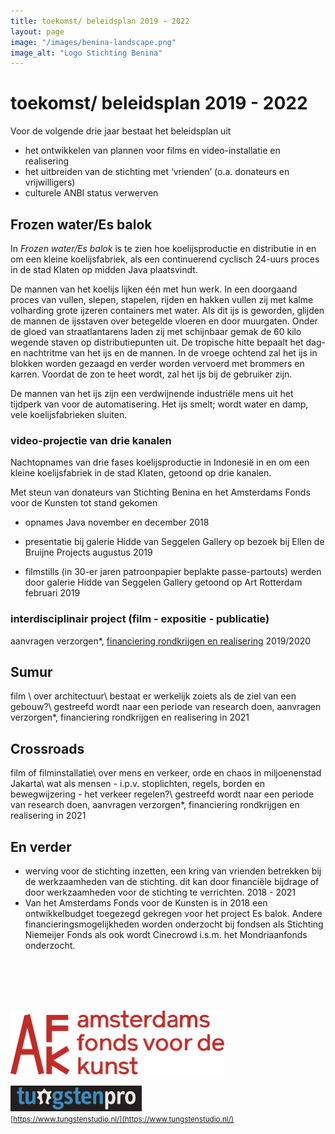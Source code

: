 ```yaml
---
title: toekomst/ beleidsplan 2019 - 2022
layout: page
image: "/images/benina-landscape.png"
image_alt: "Logo Stichting Benina"
---
```


# toekomst/ beleidsplan 2019 - 2022

Voor de volgende drie jaar bestaat het beleidsplan uit
* het ontwikkelen van plannen voor films en video-installatie en realisering
* het uitbreiden van de stichting met ‘vrienden’ (o.a. donateurs en vrijwilligers)
* culturele ANBI status verwerven


## Frozen water/Es balok

In *Frozen water/Es balok* is te zien hoe koelijsproductie en distributie in en om een kleine koelijsfabriek, als een continuerend cyclisch 24-uurs proces in de stad Klaten op midden Java plaatsvindt.

De mannen van het koelijs lijken één met hun werk. In een doorgaand proces van vullen, slepen, stapelen, rijden en hakken vullen zij met kalme volharding grote ijzeren containers met water. Als dit ijs is geworden, glijden de mannen de ijsstaven over betegelde vloeren en door muurgaten. Onder de gloed van straatlantarens laden zij met schijnbaar gemak de 60 kilo wegende staven op distributiepunten uit. De tropische hitte bepaalt het dag- en nachtritme van het ijs en de mannen. In de vroege ochtend zal het ijs in blokken worden gezaagd en verder worden vervoerd met brommers en karren. Voordat de zon te heet wordt, zal het ijs bij de gebruiker zijn.

De mannen van het ijs zijn een verdwijnende industriële mens uit het tijdperk van voor de automatisering. Het ijs smelt; wordt water en damp, vele koelijsfabrieken sluiten.

### video-projectie van drie kanalen

Nachtopnames van drie fases koelijsproductie in Indonesië in en om een kleine koelijsfabriek  in de stad Klaten, getoond op drie kanalen.

Met steun van donateurs van Stichting Benina en het Amsterdams Fonds voor de Kunsten tot stand gekomen

* opnames Java november en december 2018
* presentatie bij galerie Hidde van Seggelen Gallery op bezoek bij Ellen de Bruijne Projects augustus 2019

* filmstills (in 30-er jaren patroonpapier beplakte passe-partouts) werden door galerie Hidde van Seggelen Gallery getoond op Art Rotterdam februari 2019

### interdisciplinair project (film - expositie - publicatie)
aanvragen verzorgen*, [financiering rondkrijgen en realisering](/donatie)
2019/2020

## Sumur

film \\
over architectuur\\
bestaat er werkelijk zoiets als de ziel van een gebouw?\\
gestreefd wordt naar een periode van research doen, aanvragen verzorgen*, financiering rondkrijgen en realisering in 2021

## Crossroads

film of filminstallatie\\
over mens en verkeer, orde en chaos in miljoenenstad Jakarta\\
wat als mensen - i.p.v. stoplichten, regels, borden en bewegwijzering -  het verkeer regelen?\\
gestreefd wordt naar een periode van research doen, aanvragen verzorgen*, financiering rondkrijgen en realisering in
2021

## En verder

* werving voor de stichting inzetten, een kring van vrienden betrekken bij de werkzaamheden van de stichting. dit kan door financiële bijdrage of door werkzaamheden voor de stichting te verrichten.
2018 - 2021
* Van het Amsterdams Fonds voor de Kunsten is in 2018 een ontwikkelbudget toegezegd gekregen voor het project Es balok. Andere financieringsmogelijkheden worden onderzocht bij fondsen als Stichting Niemeijer Fonds als ook wordt Cinecrowd i.s.m. het Mondriaanfonds onderzocht.

<br><br><br><br>
<div class="flexbox">

[<img width="342" class="donor-logo" alt="Logo Tungsten Pro" src="/images/afk-logo.svg">](https://www.amsterdamsfondsvoordekunst.nl/)

[<img width="210" class="donor-logo" alt="Logo Amsterdams Fonds voor de kunst AFK" src="/images/tungsten-pro-logo.png">](https://www.tungstenstudio.nl/)
<br><small>[https://www.tungstenstudio.nl/](https://www.tungstenstudio.nl/)</small>

</div>
